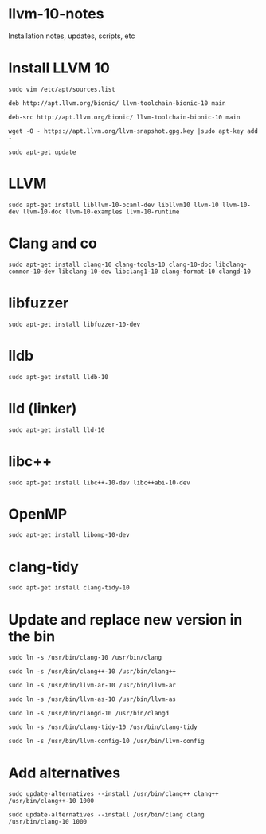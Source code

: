 # llvm-10-notes
Installation notes, updates, scripts, etc

# Install LLVM 10

`sudo vim /etc/apt/sources.list`

`deb http://apt.llvm.org/bionic/ llvm-toolchain-bionic-10 main`

`deb-src http://apt.llvm.org/bionic/ llvm-toolchain-bionic-10 main`

`wget -O - https://apt.llvm.org/llvm-snapshot.gpg.key |sudo apt-key add - `


`sudo apt-get update `


# LLVM
` sudo apt-get install libllvm-10-ocaml-dev libllvm10 llvm-10 llvm-10-dev llvm-10-doc llvm-10-examples llvm-10-runtime `

# Clang and co
` sudo apt-get install clang-10 clang-tools-10 clang-10-doc libclang-common-10-dev libclang-10-dev libclang1-10 clang-format-10 clangd-10 `

# libfuzzer
` sudo apt-get install libfuzzer-10-dev `

# lldb
` sudo apt-get install lldb-10 `

# lld (linker)
` sudo apt-get install lld-10 `

# libc++
` sudo apt-get install libc++-10-dev libc++abi-10-dev `

# OpenMP
` sudo apt-get install libomp-10-dev `

# clang-tidy
` sudo apt-get install clang-tidy-10 `


# Update and replace new version in the bin

`sudo ln -s /usr/bin/clang-10 /usr/bin/clang `

`sudo ln -s /usr/bin/clang++-10 /usr/bin/clang++ `

`sudo ln -s /usr/bin/llvm-ar-10 /usr/bin/llvm-ar `

`sudo ln -s /usr/bin/llvm-as-10 /usr/bin/llvm-as `

`sudo ln -s /usr/bin/clangd-10 /usr/bin/clangd `

`sudo ln -s /usr/bin/clang-tidy-10 /usr/bin/clang-tidy `

`sudo ln -s /usr/bin/llvm-config-10 /usr/bin/llvm-config `

# Add alternatives

` sudo update-alternatives --install /usr/bin/clang++ clang++ /usr/bin/clang++-10 1000 `

` sudo update-alternatives --install /usr/bin/clang clang /usr/bin/clang-10 1000 `

